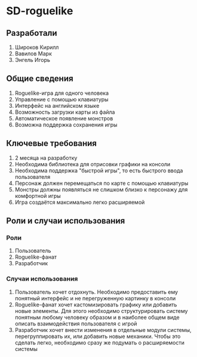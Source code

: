 # SD-roguelike

## Разработали
1. Широков Кирилл
2. Вавилов Марк
3. Энгель Игорь

## Общие сведения
1. Roguelike-игра для одного человека
2. Управление с помощью клавиатуры
3. Интерфейс на английском языке
4. Возможность загрузки карты из файла
5. Автоматическое появление монстров
6. Возможна поддержка сохранения игры

## Ключевые требования
1. 2 месяца на разработку
2. Необходима библиотека для отрисовки графики на консоли
3. Необходима поддержка "быстрой игры", то есть быстрого ввода пользователя
4. Персонаж должен перемещаться по карте с помощью клавиатуры
5. Монстры должны появляться не слишком близко к персонажу для комфортной игры
6. Игра создаётся максимально легко расширяемой 

## Роли и случаи использования
### Роли
1. Пользователь
2. Roguelike-фанат
2. Разработчик

### Случаи использования
1. Пользователь хочет отдохнуть. Необходимо предоставить ему понятный интерфейс и не перегруженную картинку в консоли
2. Roguelike-фанат хочет кастомизировать графику или добавить новые элементы. Для этого необходимо структурировать систему понятным любому человеку образом и в наиболее общем виде описать взаимодействия пользователя с игрой
3. Разработчик хочет внести изменения в отдельные модули системы, перегруппировать их, или добавить новые механики. Чтобы это сделать легко, необходимо сразу же подумать о расширяемости системы 